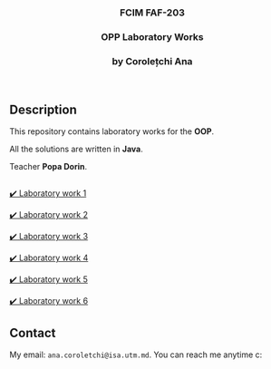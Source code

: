 <h3 align="center">FCIM FAF-203</h3>
  <div align="center">
    <h3>OPP Laboratory Works</h3>
    <h3>by Corolețchi Ana</h3>
  <br/>
  </div>

 
## Description

This repository contains laboratory works for the **OOP**.

All the solutions are written in **Java**.

Teacher **Popa Dorin**.

##
[:heavy_check_mark: Laboratory work 1](https://github.com/Gumball007/oop-labs/tree/main/src/Ana/lab1)

[:heavy_check_mark: Laboratory work 2](https://github.com/Gumball007/oop-labs/tree/main/src/Ana/lab2)

[:heavy_check_mark: Laboratory work 3](https://github.com/Gumball007/oop-labs/tree/main/src/Ana/lab3)

[:heavy_check_mark: Laboratory work 4](https://github.com/Gumball007/oop-labs/tree/main/src/Ana/lab4)

[:heavy_check_mark: Laboratory work 5](https://github.com/Gumball0007//oop-labs/tree/main/src/Ana/lab4)

[:heavy_check_mark: Laboratory work 6](https://github.com/Gumball007/oop-labs/tree/main/src/Ana/lab6)

## Contact

My email: `ana.coroletchi@isa.utm.md`. You can reach me anytime c:
